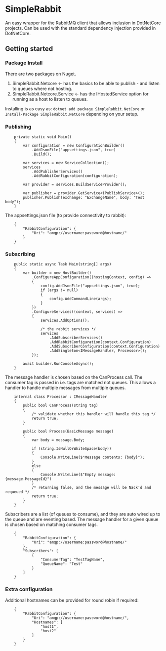 # SimpleRabbit

An easy wrapper for the RabbitMQ client that allows inclusion in DotNetCore projects. Can be used with the standard dependency injection provided in DotNetCore.

## Getting started

### Package Install

There are two packages on Nuget.
1. SimpleRabbit.Netcore <- has the basics to be able to publish - and listen to queues where not hosting.
2. SimpleRabbit.Netcore.Service <- has the IHostedService option for running as a host to listen to queues.

Installing is as easy as: `dotnet add package SimpleRabbit.NetCore` or `Install-Package SimpleRabbit.NetCore` depending on your setup.

### Publishing

```
    private static void Main()
    {
        var configuration = new ConfigurationBuilder()
            .AddJsonFile("appsettings.json", true)
            .Build();

        var services = new ServiceCollection();
        services
            .AddPublisherServices()
            .AddRabbitConfiguration(configuration);

        var provider = services.BuildServiceProvider();

        var publisher = provider.GetService<IPublishService>();
        publisher.Publish(exchange: "ExchangeName", body: "Test body");
    }
```

The appsettings.json file (to provide connectivity to rabbit):
```
    {
        "RabbitConfiguration": {
            "Uri": "amqp://username:password@hostname/"
        }
    }
```

### Subscribing

```
    public static async Task Main(string[] args)
    {
        var builder = new HostBuilder()
            .ConfigureAppConfiguration((hostingContext, config) =>
            {
                config.AddJsonFile("appsettings.json", true);
                if (args != null)
                {
                    config.AddCommandLine(args);
                }
            })
            .ConfigureServices((context, services) =>
            {
                services.AddOptions();

                /* the rabbit services */
                services
                    .AddSubscriberServices()
                    .AddRabbitConfiguration(context.Configuration)
                    .AddSubscriberConfiguration(context.Configuration)
                    .AddSingleton<IMessageHandler, Processor>();
            });

        await builder.RunConsoleAsync();
    }
```

The message handler is chosen based on the CanProcess call. The consumer tag is passed in i.e. tags are matched not queues. This allows a handler to handle multiple messages from multiple queues.
```
    internal class Processor : IMessageHandler
    {
        public bool CanProcess(string tag)
        {
            /* validate whether this handler will handle this tag */
            return true;
        }

        public bool Process(BasicMessage message)
        {
            var body = message.Body;

            if (string.IsNullOrWhiteSpace(body))
            {
                Console.WriteLine($"Message contents: {body}");
            }
            else
            {
                Console.WriteLine($"Empty message: {message.MessageId}")
            }
            /* returning false, and the message will be Nack'd and requeued */
            return true;
        }
    }
```

Subscribers are a list (of queues to consume), and they are auto wired up to the queue and are eventing based. The message handler for a given queue is chosen based on matching consumer tags.
```
    {
        "RabbitConfiguration": {
            "Uri": "amqp://username:password@hostname/"
        },
        "Subscribers": [
            {
                "ConsumerTag": "TestTagName",
                "QueueName": "Test"
            }
        ]
    }
```

### Extra configuration

Additional hostnames can be provided for round robin if required:
```
    {
        "RabbitConfiguration": {
            "Uri": "amqp://username:password@hostname/",
            "Hostnames": [
                "host1",
                "host2"
            ]
        }
    }
```

